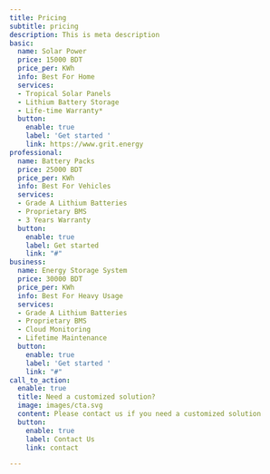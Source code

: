 ```yaml
---
title: Pricing
subtitle: pricing
description: This is meta description
basic:
  name: Solar Power
  price: 15000 BDT
  price_per: KWh
  info: Best For Home
  services:
  - Tropical Solar Panels
  - Lithium Battery Storage
  - Life-time Warranty*
  button:
    enable: true
    label: 'Get started '
    link: https://www.grit.energy
professional:
  name: Battery Packs
  price: 25000 BDT
  price_per: KWh
  info: Best For Vehicles
  services:
  - Grade A Lithium Batteries
  - Proprietary BMS
  - 3 Years Warranty
  button:
    enable: true
    label: Get started
    link: "#"
business:
  name: Energy Storage System
  price: 30000 BDT
  price_per: KWh
  info: Best For Heavy Usage
  services:
  - Grade A Lithium Batteries
  - Proprietary BMS
  - Cloud Monitoring
  - Lifetime Maintenance
  button:
    enable: true
    label: 'Get started '
    link: "#"
call_to_action:
  enable: true
  title: Need a customized solution?
  image: images/cta.svg
  content: Please contact us if you need a customized solution
  button:
    enable: true
    label: Contact Us
    link: contact

---
```

